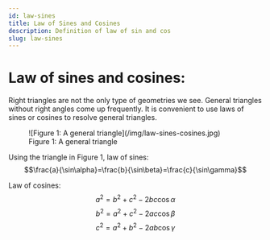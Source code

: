 ```yaml
---
id: law-sines
title: Law of Sines and Cosines
description: Definition of law of sin and cos
slug: law-sines
---
```

# Law of sines and cosines:
 Right triangles are not the only type of geometries we see. General triangles without right angles come up frequently. It is convenient to use laws of sines or cosines to resolve general triangles.

<figure>
![Figure 1: A general triangle](/img/law-sines-cosines.jpg)
<figcaption>Figure 1: A general triangle</figcaption>
</figure>

Using the triangle in Figure 1, law of sines: $$\frac{a}{\sin\alpha}=\frac{b}{\sin\beta}=\frac{c}{\sin\gamma}$$

Law of cosines: 
$$a^2=b^2+c^2-2bc\cos\alpha$$
$$b^2=a^2+c^2-2ac\cos\beta$$
$$c^2=a^2+b^2-2ab\cos\gamma$$